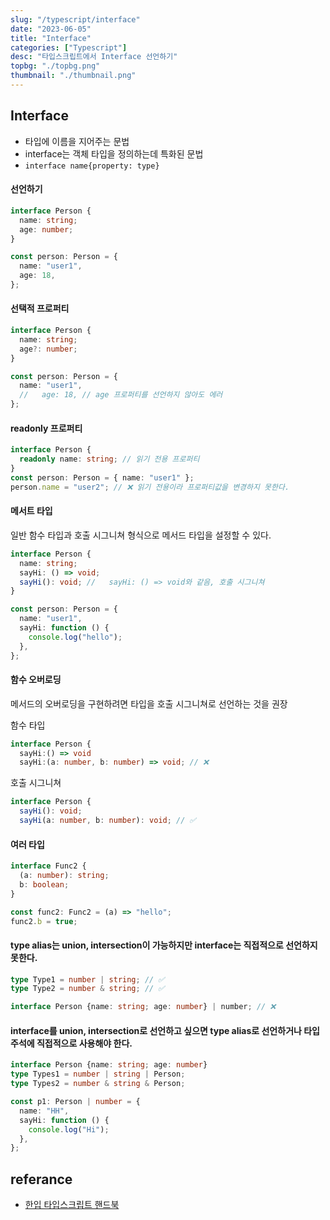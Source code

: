 ```yaml
---
slug: "/typescript/interface"
date: "2023-06-05"
title: "Interface"
categories: ["Typescript"]
desc: "타입스크립트에서 Interface 선언하기"
topbg: "./topbg.png"
thumbnail: "./thumbnail.png"
---
```


## Interface

- 타입에 이름을 지어주는 문법
- interface는 객체 타입을 정의하는데 특화된 문법
- `interface name{property: type}`

#### 선언하기

```ts {numberLines}
interface Person {
  name: string;
  age: number;
}

const person: Person = {
  name: "user1",
  age: 18,
};
```

#### 선택적 프로퍼티

```ts {numberLines}
interface Person {
  name: string;
  age?: number;
}

const person: Person = {
  name: "user1",
  //   age: 18, // age 프로퍼티를 선언하지 않아도 에러
};
```

#### readonly 프로퍼티

```ts {numberLines}
interface Person {
  readonly name: string; // 읽기 전용 프로퍼티
}
const person: Person = { name: "user1" };
person.name = "user2"; // ❌ 읽기 전용이라 프로퍼티값을 변경하지 못한다.
```

#### 메서트 타입
일반 함수 타입과 호출 시그니쳐 형식으로 메서드 타입을 설정할 수 있다.
```ts {numberLines}
interface Person {
  name: string;
  sayHi: () => void;
  sayHi(): void; //   sayHi: () => void와 같음, 호출 시그니쳐
}

const person: Person = {
  name: "user1",
  sayHi: function () {
    console.log("hello");
  },
};
```

#### 함수 오버로딩 
메서드의 오버로딩을 구현하려면 타입을 호출 시그니쳐로 선언하는 것을 권장

함수 타입
```ts {numberLines}
interface Person {
  sayHi:() => void
  sayHi:(a: number, b: number) => void; // ❌  
```

호출 시그니쳐
```ts {numberLines}
interface Person {
  sayHi(): void;
  sayHi(a: number, b: number): void; // ✅
```
#### 여러 타입
```ts {numberLines}
interface Func2 {
  (a: number): string;
  b: boolean;
}

const func2: Func2 = (a) => "hello";
func2.b = true;

```
#### type alias는 union, intersection이 가능하지만 interface는 직접적으로 선언하지 못한다.
```ts {numberLines}
type Type1 = number | string; // ✅
type Type2 = number & string; // ✅

interface Person {name: string; age: number} | number; // ❌
```

#### interface를 union, intersection로 선언하고 싶으면 type alias로 선언하거나 타입 주석에 직접적으로 사용해야 한다.

```ts {numberLines}
interface Person {name: string; age: number} 
type Types1 = number | string | Person;
type Types2 = number & string & Person;

const p1: Person | number = {
  name: "HH",
  sayHi: function () {
    console.log("Hi");
  },
};
```

## referance

- [한입 타입스크립트 핸드북](https://ts.winterlood.com/)

